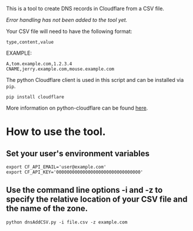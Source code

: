 This is a tool to create DNS records in Cloudflare from a CSV file.

_Error handling has not been added to the tool yet._

Your CSV file will need to have the following format:

`type,content,value`

EXAMPLE:

```
A,tom.example.com,1.2.3.4
CNAME,jerry.example.com,mouse.example.com
```

The python Cloudflare client is used in this script and can be installed via `pip`.

```
pip install cloudflare
```

More information on python-cloudflare can be found [here](https://github.com/cloudflare/python-cloudflare).

# How to use the tool.

## Set your user's environment variables

```
export CF_API_EMAIL='user@example.com'
export CF_API_KEY='00000000000000000000000000000000'
```

## Use the command line options -i and -z to specify the relative location of your CSV file and the name of the zone.

```
python dnsAddCSV.py -i file.csv -z example.com
```

